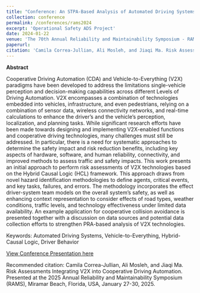 ```yaml
---
title: "Conference: An STPA-Based Analysis of Automated Driving Systems Fleet Maintenance Activities"
collection: conference
permalink: /conferences/rams2024
excerpt: 'Operational Safety ADS Project'
date: 2024-01-22
venue: 'The 70th Annual Reliability and Maintainability Symposium - RAMS 2024'
paperurl: 
citation: 'Camila Correa-Jullian, Ali Mosleh, and Jiaqi Ma. Risk Assessments Integrating V2X into Cooperative Driving Automation. Presented at the 2025 Annual Reliability and Maintainability Symposium (RAMS), Miramar Beach, Florida, USA, January 27-30, 2025'
---
```

**Abstract**

Cooperative Driving Automation (CDA) and Vehicle-to-Everything (V2X) paradigms have been developed to address the limitations single-vehicle perception and decision-making capabilities across different Levels of Driving Automation. V2X encompasses a combination of technologies embedded into vehicles, infrastructure, and even pedestrians, relying on a combination of sensor data, wireless connectivity networks, and real-time calculations to enhance the driver’s and the vehicle’s perception, localization, and planning tasks. While significant research efforts have been made towards designing and implementing V2X-enabled functions and cooperative driving technologies, many challenges must still be addressed. In particular, there is a need for systematic approaches to determine the safety impact and risk reduction benefits, including key aspects of hardware, software, and human reliability, connectivity, and improved methods to assess traffic and safety impacts. This work presents an initial approach to perform risk assessments of V2X technologies based on the Hybrid Causal Logic (HCL) framework. This approach draws from novel hazard identification methodologies to define agents, critical events, and key tasks, failures, and errors. The methodology incorporates the effect driver-system team models on the overall system’s safety, as well as enhancing context representation to consider effects of road types, weather conditions, traffic levels, and technology effectiveness under limited data availability. An example application for cooperative collision avoidance is presented together with a discussion on data sources and potential data collection efforts to strengthen PRA-based analysis of V2X technologies.

Keywords: Automated Driving Systems, Vehicle-to-Everything, Hybrid-Causal Logic, Driver Behavior

[View Conference Presentation here](https://github.com/user-attachments/files/18816558/RAMS2025_FinalSlides_CCJ_Session2C.pptx)

Recommended citation: Camila Correa-Jullian, Ali Mosleh, and Jiaqi Ma. Risk Assessments Integrating V2X into Cooperative Driving Automation. Presented at the 2025 Annual Reliability and Maintainability Symposium (RAMS), Miramar Beach, Florida, USA, January 27-30, 2025.
